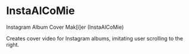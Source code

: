# InstaAlCoMie
Instagram Album Cover Mak[i]er (InstaAlCoMie)

Creates cover video for Instagram albums,
imitating user scrolling to the right.
